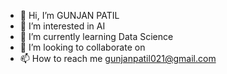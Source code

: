 - 👋 Hi, I’m GUNJAN PATIL
- 👀 I’m interested in AI
- 🌱 I’m currently learning Data Science
- 💞️ I’m looking to collaborate on 
- 📫 How to reach me gunjanpatil021@gmail.com

<!---
GunjanP411/GunjanP411 is a ✨ special ✨ repository because its `README.md` (this file) appears on your GitHub profile.
You can click the Preview link to take a look at your changes.
--->
